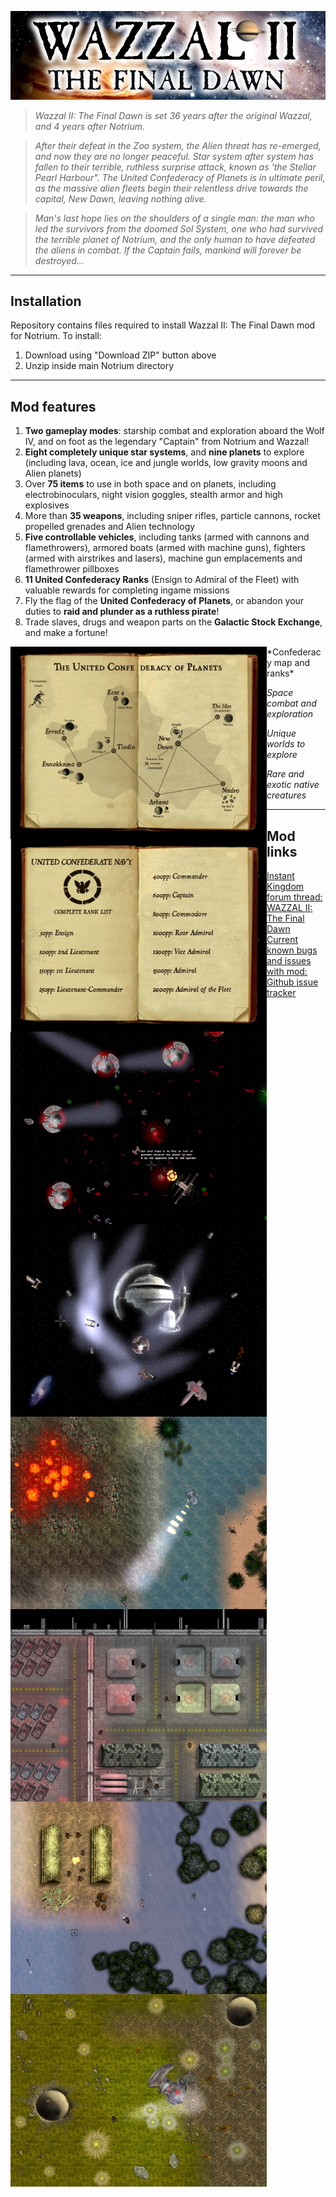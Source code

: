 ![Wazzal II: The Final Dawn](https://github.com/zexlr8er/Wazzal_II/blob/master/textures/Wazzal%20II/Promotional/banner.jpg "Wazzal II: The Final Dawn")

> *Wazzal II: The Final Dawn is set 36 years after the original Wazzal, and 4 years after Notrium.* 

>*After their defeat in the Zoo system, the Alien threat has re-emerged, and now they are no longer peaceful. Star system after system has fallen to their terrible, ruthless surprise attack, known as 'the Stellar Pearl Harbour". The United Confederacy of Planets is in ultimate peril, as the massive alien fleets begin their relentless drive towards the capital, New Dawn, leaving nothing alive.*

>*Man's last hope lies on the shoulders of a single man: the man who led the survivors from the doomed Sol System, one who had survived the terrible planet of Notrium, and the only human to have defeated the aliens in combat. If the Captain fails, mankind will forever be destroyed...*

----
## Installation
Repository contains files required to install Wazzal II: The Final Dawn mod for Notrium. To install:

1. Download using "Download ZIP" button above
2. Unzip inside main Notrium directory

----
## Mod features

1. **Two gameplay modes**: starship combat and exploration aboard the Wolf IV, and on foot as the legendary "Captain" from Notrium and Wazzal!
2. **Eight completely unique star systems**, and **nine planets** to explore (including lava, ocean, ice and jungle worlds, low gravity moons and Alien planets)
3. Over **75 items** to use in both space and on planets, including electrobinoculars, night vision goggles, stealth armor and high explosives
4. More than **35 weapons**, including sniper rifles, particle cannons, rocket propelled grenades and Alien technology
5. **Five controllable vehicles**, including tanks (armed with cannons and flamethrowers), armored boats (armed with machine guns), fighters (armed with airstrikes and lasers), machine gun emplacements and flamethrower pillboxes
6. **11 United Confederacy Ranks** (Ensign to Admiral of the Fleet) with valuable rewards for completing ingame missions
7. Fly the flag of the **United Confederacy of Planets**, or abandon your duties to **raid and plunder as a ruthless pirate**!
8. Trade slaves, drugs and weapon parts on the **Galactic Stock Exchange**, and make a fortune!

<img src="https://github.com/zexlr8er/Wazzal_II/blob/master/textures/Wazzal%20II/book3.jpg" align="left" height="308" width="410" >
<img src="https://github.com/zexlr8er/Wazzal_II/blob/master/textures/Wazzal%20II/book1.jpg" align="left" height="308" width="410" >
*Confederacy map and ranks*

<img src="https://github.com/zexlr8er/Wazzal_II/blob/master/textures/Wazzal%20II/Promotional/screenshot1.png" align="left" height="308" width="410" >
<img src="https://github.com/zexlr8er/Wazzal_II/blob/master/textures/Wazzal%20II/Promotional/screenshot2.png" align="left" height="308" width="410" >

*Space combat and exploration*

<img src="https://github.com/zexlr8er/Wazzal_II/blob/master/textures/Wazzal%20II/Promotional/screenshot3.png" align="left" height="308" width="410" >
<img src="https://github.com/zexlr8er/Wazzal_II/blob/master/textures/Wazzal%20II/Promotional/screenshot6.png" align="left" height="308" width="410" >

*Unique worlds to explore*

<img src="https://github.com/zexlr8er/Wazzal_II/blob/master/textures/Wazzal%20II/Promotional/screenshot5.png" align="left" height="308" width="410" >
<img src="https://github.com/zexlr8er/Wazzal_II/blob/master/textures/Wazzal%20II/Promotional/screenshot4.png" align="left" height="308" width="410" >

*Rare and exotic native creatures*


----
## Mod links
* [Instant Kingdom forum thread: WAZZAL II: The Final Dawn](http://www.instantkingdom.com/forum/viewtopic.php?t=823&start=0)
* [Current known bugs and issues with mod: Github issue tracker](https://github.com/zexlr8er/Wazzal_II/issues)
